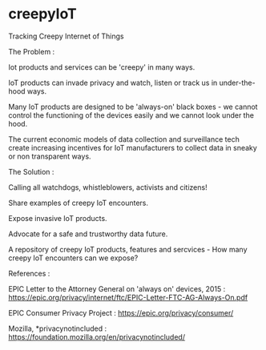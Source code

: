 # creepyIoT

Tracking Creepy Internet of Things

The Problem :

Iot products and services can be 'creepy' in many ways.

IoT products can invade privacy and watch, listen or track us in under-the-hood ways.

Many IoT products are designed to be 'always-on' black boxes - we cannot control the functioning of the devices easily and we cannot look under the hood. 

The current economic models of data collection and surveillance tech create increasing incentives for IoT manufacturers to collect data in sneaky or non transparent ways.

The Solution :

Calling all watchdogs, whistleblowers, activists and citizens!

Share examples of creepy IoT encounters.

Expose invasive IoT products.

Advocate for a safe and trustworthy data future.

A repository of creepy IoT products, features and sercvices - How many creepy IoT encounters can we expose?

References :

EPIC Letter to the Attorney General on 'always on' devices, 2015 : https://epic.org/privacy/internet/ftc/EPIC-Letter-FTC-AG-Always-On.pdf

EPIC Consumer Privacy Project : https://epic.org/privacy/consumer/

Mozilla, *privacynotincluded : https://foundation.mozilla.org/en/privacynotincluded/


